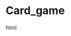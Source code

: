# Card_game
html
<a target="_blank" href="https://github-readme-medium-recent-article.vercel.app/medium/@chaithra.siddappa7/0">



 
 

